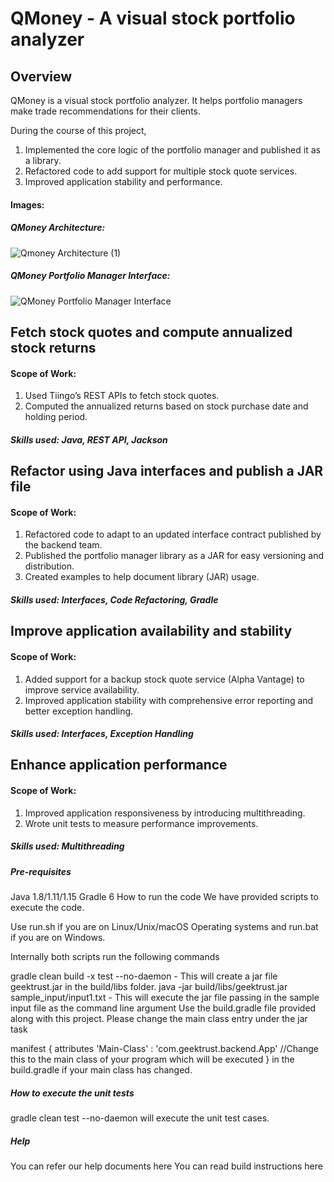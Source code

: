 # QMoney -  A visual stock portfolio analyzer
## Overview

QMoney is a visual stock portfolio analyzer. It helps portfolio managers make trade recommendations for their clients.

During the course of this project,

1. Implemented the core logic of the portfolio manager and published it as a library.
2. Refactored code to add support for multiple stock quote services.
3. Improved application stability and performance.


#### Images:

##### QMoney Architecture:

![Qmoney Architecture (1)](https://user-images.githubusercontent.com/55679683/201857717-193f8183-28a8-4727-9213-431bc109f2f8.png)

##### QMoney Portfolio Manager Interface:

![QMoney Portfolio Manager Interface](https://user-images.githubusercontent.com/55679683/201858050-2e077355-f4fe-4d57-9c6f-f6beb9cd64cf.png)


## Fetch stock quotes and compute annualized stock returns
#### Scope of Work:

1. Used Tiingo’s REST APIs to fetch stock quotes.
2. Computed the annualized returns based on stock purchase date and holding period.

##### Skills used: Java, REST API, Jackson

## Refactor using Java interfaces and publish a JAR file
#### Scope of Work:

1. Refactored code to adapt to an updated interface contract published by the backend team.
2. Published the portfolio manager library as a JAR for easy versioning and distribution.
3. Created examples to help document library (JAR) usage.

##### Skills used: Interfaces, Code Refactoring, Gradle

## Improve application availability and stability
#### Scope of Work:

1. Added support for a backup stock quote service (Alpha Vantage) to improve service availability.
2. Improved application stability with comprehensive error reporting and better exception handling.

##### Skills used: Interfaces, Exception Handling

## Enhance application performance
#### Scope of Work:

1. Improved application responsiveness by introducing multithreading.
2. Wrote unit tests to measure performance improvements.

##### Skills used: Multithreading

##### Pre-requisites
Java 1.8/1.11/1.15
Gradle 6
How to run the code
We have provided scripts to execute the code.

Use run.sh if you are on Linux/Unix/macOS Operating systems and run.bat if you are on Windows.

Internally both scripts run the following commands

gradle clean build -x test --no-daemon - This will create a jar file geektrust.jar in the build/libs folder.
java -jar build/libs/geektrust.jar sample_input/input1.txt - This will execute the jar file passing in the sample input file as the command line argument
Use the build.gradle file provided along with this project. Please change the main class entry under the jar task

 manifest {
        attributes 'Main-Class' : 'com.geektrust.backend.App' //Change this to the main class of your program which will be executed
    }
in the build.gradle if your main class has changed.

##### How to execute the unit tests
gradle clean test --no-daemon will execute the unit test cases.

##### Help
You can refer our help documents here You can read build instructions here





                                                

